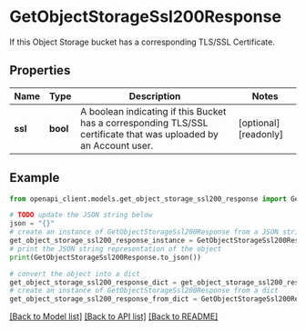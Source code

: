 # GetObjectStorageSsl200Response

If this Object Storage bucket has a corresponding TLS/SSL Certificate.

## Properties

Name | Type | Description | Notes
------------ | ------------- | ------------- | -------------
**ssl** | **bool** | A boolean indicating if this Bucket has a corresponding TLS/SSL certificate that was uploaded by an Account user. | [optional] [readonly] 

## Example

```python
from openapi_client.models.get_object_storage_ssl200_response import GetObjectStorageSsl200Response

# TODO update the JSON string below
json = "{}"
# create an instance of GetObjectStorageSsl200Response from a JSON string
get_object_storage_ssl200_response_instance = GetObjectStorageSsl200Response.from_json(json)
# print the JSON string representation of the object
print(GetObjectStorageSsl200Response.to_json())

# convert the object into a dict
get_object_storage_ssl200_response_dict = get_object_storage_ssl200_response_instance.to_dict()
# create an instance of GetObjectStorageSsl200Response from a dict
get_object_storage_ssl200_response_from_dict = GetObjectStorageSsl200Response.from_dict(get_object_storage_ssl200_response_dict)
```
[[Back to Model list]](../README.md#documentation-for-models) [[Back to API list]](../README.md#documentation-for-api-endpoints) [[Back to README]](../README.md)


